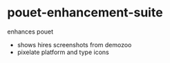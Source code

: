# pouet-enhancement-suite
enhances pouet

- shows hires screenshots from demozoo
- pixelate platform and type icons
